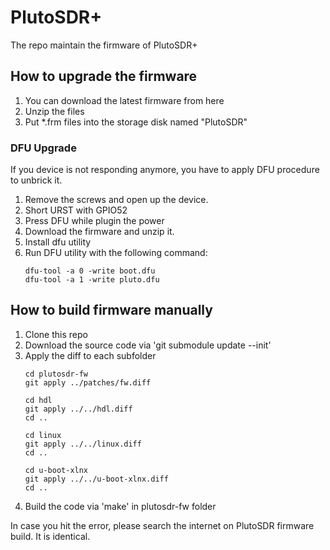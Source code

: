 # PlutoSDR+
The repo maintain the firmware of PlutoSDR+

## How to upgrade the firmware

1. You can download the latest firmware from here
2. Unzip the files
3. Put *.frm files into the storage disk named "PlutoSDR"

### DFU Upgrade
If you device is not responding anymore, you have to apply DFU procedure to unbrick it.
1. Remove the screws and open up the device.
2. Short URST with GPIO52
3. Press DFU while plugin the power
4. Download the firmware and unzip it.
5. Install dfu utility
5. Run DFU utility with the following command:
   ```
   dfu-tool -a 0 -write boot.dfu
   dfu-tool -a 1 -write pluto.dfu
   ```

## How to build firmware manually
1. Clone this repo
2. Download the source code via 'git submodule update --init'
3. Apply the diff to each subfolder
   ```
   cd plutosdr-fw
   git apply ../patches/fw.diff
   
   cd hdl
   git apply ../../hdl.diff
   cd ..
   
   cd linux
   git apply ../../linux.diff
   cd ..
   
   cd u-boot-xlnx
   git apply ../../u-boot-xlnx.diff
   cd ..
   
   ```
4. Build the code via 'make' in plutosdr-fw folder

In case you hit the error, please search the internet on PlutoSDR firmware build. It is identical.
